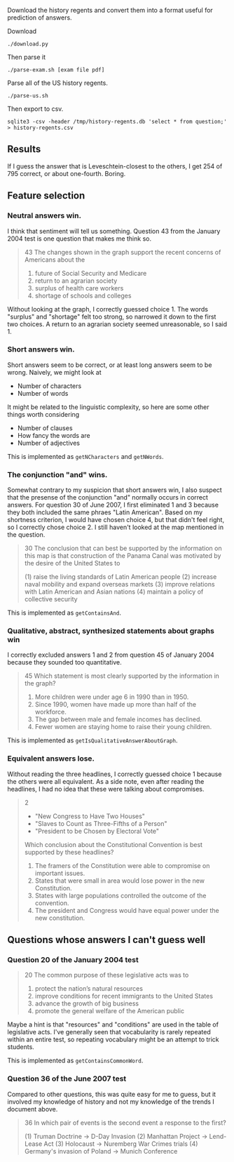 Download the history regents and convert them into a format useful for
prediction of answers.

Download

    ./download.py

Then parse it

    ./parse-exam.sh [exam file pdf]

Parse all of the US history regents.

    ./parse-us.sh

Then export to csv.

    sqlite3 -csv -header /tmp/history-regents.db 'select * from question;' > history-regents.csv


## Results
If I guess the answer that is Leveschtein-closest to the others,
I get 254 of 795 correct, or about one-fourth. Boring.

## Feature selection

### Neutral answers win.
I think that sentiment will tell us something. Question 43 from the January 2004 test is one question that makes me think so.

> 43 The changes shown in the graph support the recent concerns of Americans about the
>
> 1. future of Social Security and Medicare
> 2. return to an agrarian society
> 3. surplus of health care workers
> 4. shortage of schools and colleges

Without looking at the graph, I correctly guessed choice 1. The words "surplus" and "shortage" felt too strong,
so narrowed it down to the first two choices. A return to an agrarian society seemed unreasonable, so I said 1.

### Short answers win.
Short answers seem to be correct, or at least long answers seem to be wrong. Naively, we might look at

* Number of characters
* Number of words

It might be related to the linguistic complexity, so here are some other things worth considering

* Number of clauses
* How fancy the words are
* Number of adjectives

This is implemented as `getNCharacters` and `getNWords`.

### The conjunction "and" wins.

Somewhat contrary to my suspicion that short answers win, I also suspect that
the presense of the conjunction "and" normally occurs in correct answers. For
question 30 of June 2007, I first eliminated 1 and 3 because they both included
the same phraes "Latin American". Based on my shortness criterion, I would have
chosen choice 4, but that didn't feel right, so I correctly chose choice 2.
I still haven't looked at the map mentioned in the question.

> 30 The conclusion that can best be supported by the
> information on this map is that construction of
> the Panama Canal was motivated by the desire of
> the United States to
> 
> (1) raise the living standards of Latin American people
> (2) increase naval mobility and expand overseas markets
> (3) improve relations with Latin American and Asian nations
> (4) maintain a policy of collective security

This is implemented as `getContainsAnd`.

### Qualitative, abstract, synthesized statements about graphs win

I correctly excluded answers 1 and 2 from question 45 of January 2004 because they sounded too quantitative.

> 45 Which statement is most clearly supported by the
> information in the graph?
> 
> 1. More children were under age 6 in 1990 than in 1950.
> 2. Since 1990, women have made up more than half of the workforce.
> 3. The gap between male and female incomes has declined.
> 4. Fewer women are staying home to raise their young children.

This is implemented as `getIsQualitativeAnswerAboutGraph`.

### Equivalent answers lose.

Without reading the three headlines, I correctly guessed choice 1 because the others were all equivalent.
As a side note, even after reading the headlines, I had no idea that these were talking about compromises.

> 2
>
> * "New Congress to Have Two Houses"
> * "Slaves to Count as Three-Fifths of a Person"
> * "President to be Chosen by Electoral Vote"
>
> Which conclusion about the Constitutional Convention is best supported by these headlines?
>
> 1. The framers of the Constitution were able to compromise on important issues.
> 2. States that were small in area would lose power in the new Constitution.
> 3. States with large populations controlled the outcome of the convention.
> 4. The president and Congress would have equal power under the new constitution.

## Questions whose answers I can't guess well

### Question 20 of the January 2004 test

> 20 The common purpose of these legislative acts was to
>
> 1. protect the nation’s natural resources
> 2. improve conditions for recent immigrants to the United States
> 3. advance the growth of big business
> 4. promote the general welfare of the American public

Maybe a hint is that "resources" and "conditions" are used in the table of legislative acts.
I've generally seen that vocabularity is rarely repeated within an entire
test, so repeating vocabulary might be an attempt to trick students.

This is implemented as `getContainsCommonWord`.

### Question 36 of the June 2007 test
Compared to other questions, this was quite easy for me to guess, but it
involved my knowledge of history and not my knowledge of the trends I
document above.

> 36 In which pair of events is the second event a
> response to the first?
>
> (1) Truman Doctrine → D-Day Invasion
> (2) Manhattan Project → Lend-Lease Act
> (3) Holocaust → Nuremberg War Crimes trials
> (4) Germany's invasion of Poland → Munich Conference
